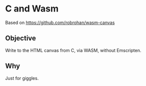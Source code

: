 # C and Wasm

Based on <https://github.com/robrohan/wasm-canvas>

## Objective

Write to the HTML canvas from C, via WASM, without Emscripten.

## Why

Just for giggles.
